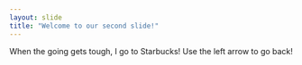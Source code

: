 ```yaml
---
layout: slide
title: "Welcome to our second slide!"
---
```

When the going gets tough, I go to Starbucks!
Use the left arrow to go back!
